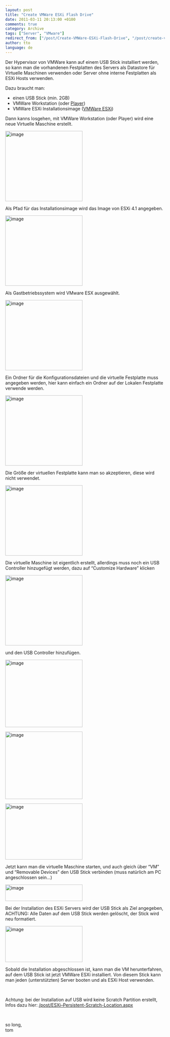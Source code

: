```yaml
---
layout: post
title: "Create VMWare ESXi Flash Drive"
date: 2011-03-11 20:13:00 +0100
comments: true
category: Archive
tags: ["Server", "VMware"]
redirect_from: ["/post/Create-VMWare-ESXi-Flash-Drive", "/post/create-vmware-esxi-flash-drive"]
author: tto
language: de
---
```

<!-- more -->
<p>Der Hypervisor von VMWare kann auf einem USB Stick installiert werden, so kann man die vorhandenen Festplatten des Servers als Datastore f&uuml;r Virtuelle Maschinen verwenden oder Server ohne interne Festplatten als ESXi Hosts verwenden.</p>
<p>Dazu braucht man:</p>
<ul>
<li>einen USB Stick (min. 2GB)</li>
<li>VMWare Workstation (oder <a href="http://downloads.vmware.com/d/info/desktop_downloads/vmware_player/3_0" target="_blank">Player</a>)</li>
<li>VMWare ESXi Installationsimage (<a href="http://downloads.vmware.com/d/info/datacenter_downloads/vmware_vsphere_hypervisor_esxi/4_0" target="_blank">VMWare ESXi</a>)</li>
</ul>
<p>Dann kanns losgehen, mit VMWare Workstation (oder Player) wird eine neue Virtuelle Maschine erstellt.</p>
<p><a href="/assets/archive/image_300.png"><img style="background-image: none; margin: 0px; padding-left: 0px; padding-right: 0px; display: inline; padding-top: 0px; border-width: 0px;" title="image" src="/assets/archive/image_thumb_298.png" border="0" alt="image" width="244" height="222" /></a></p>
<p>Als Pfad f&uuml;r das Installationsimage wird das Image von ESXi 4.1 angegeben.</p>
<p><a href="/assets/archive/image_301.png"><img style="background-image: none; margin: 0px; padding-left: 0px; padding-right: 0px; display: inline; padding-top: 0px; border-width: 0px;" title="image" src="/assets/archive/image_thumb_299.png" border="0" alt="image" width="244" height="222" /></a></p>
<p>Als Gastbetriebssystem wird VMware ESX ausgew&auml;hlt.</p>
<p><a href="/assets/archive/image_302.png"><img style="background-image: none; margin: 0px; padding-left: 0px; padding-right: 0px; display: inline; padding-top: 0px; border-width: 0px;" title="image" src="/assets/archive/image_thumb_300.png" border="0" alt="image" width="244" height="222" /></a></p>
<p>Ein Ordner f&uuml;r die Konfigurationsdateien und die virtuelle Festplatte muss angegeben werden, hier kann einfach ein Ordner auf der Lokalen Festplatte verwende werden.</p>
<p><a href="/assets/archive/image_303.png"><img style="background-image: none; margin: 0px; padding-left: 0px; padding-right: 0px; display: inline; padding-top: 0px; border-width: 0px;" title="image" src="/assets/archive/image_thumb_301.png" border="0" alt="image" width="244" height="222" /></a></p>
<p>Die Gr&ouml;&szlig;e der virtuellen Festplatte kann man so akzeptieren, diese wird nicht verwendet.</p>
<p><a href="/assets/archive/image_304.png"><img style="background-image: none; margin: 0px; padding-left: 0px; padding-right: 0px; display: inline; padding-top: 0px; border-width: 0px;" title="image" src="/assets/archive/image_thumb_302.png" border="0" alt="image" width="244" height="222" /></a></p>
<p>Die virtuelle Maschine ist eigentlich erstellt, allerdings muss noch ein USB Controller hinzugef&uuml;gt werden, dazu auf &ldquo;Customize Hardware&rdquo; klicken</p>
<p><a href="/assets/archive/image_305.png"><img style="background-image: none; margin: 0px; padding-left: 0px; padding-right: 0px; display: inline; padding-top: 0px; border-width: 0px;" title="image" src="/assets/archive/image_thumb_303.png" border="0" alt="image" width="244" height="222" /></a></p>
<p>und den USB Controller hinzuf&uuml;gen.</p>
<p><a href="/assets/archive/image_306.png"><img style="background-image: none; margin: 0px; padding-left: 0px; padding-right: 0px; display: inline; padding-top: 0px; border-width: 0px;" title="image" src="/assets/archive/image_thumb_304.png" border="0" alt="image" width="244" height="213" /></a></p>
<p><a href="/assets/archive/image_307.png"><img style="background-image: none; margin: 0px; padding-left: 0px; padding-right: 0px; display: inline; padding-top: 0px; border-width: 0px;" title="image" src="/assets/archive/image_thumb_305.png" border="0" alt="image" width="244" height="213" /></a></p>
<p><a href="/assets/archive/image_308.png"><img style="background-image: none; margin: 0px; padding-left: 0px; padding-right: 0px; display: inline; padding-top: 0px; border-width: 0px;" title="image" src="/assets/archive/image_thumb_306.png" border="0" alt="image" width="244" height="177" /></a></p>
<p>Jetzt kann man die virtuelle Maschine starten, und auch gleich &uuml;ber &ldquo;VM&rdquo; und &ldquo;Removable Devices&rdquo; den USB Stick verbinden (muss nat&uuml;rlich am PC angeschlossen sein&hellip;)</p>
<p><a href="/assets/archive/image_309.png"><img style="background-image: none; margin: 0px; padding-left: 0px; padding-right: 0px; display: inline; padding-top: 0px; border-width: 0px;" title="image" src="/assets/archive/image_thumb_307.png" border="0" alt="image" width="244" height="52" /></a></p>
<p>Bei der Installation des ESXi Servers wird der USB Stick als Ziel angegeben, ACHTUNG: Alle Daten auf dem USB Stick werden gel&ouml;scht, der Stick wird neu formatiert.</p>
<p><a href="/assets/archive/image36.png"><img style="background-image: none; padding-left: 0px; padding-right: 0px; display: inline; padding-top: 0px; border: 0px;" title="image" src="/assets/archive/image36_thumb.png" border="0" alt="image" width="244" height="114" /></a></p>
<p>Sobald die Installation abgeschlossen ist, kann man die VM herunterfahren, auf dem USB Stick ist jetzt VMWare ESXi installiert. Von diesem Stick kann man jeden (unterst&uuml;tzten) Server booten und als ESXi Host verwenden.</p>
<p>&nbsp;</p>
<p>Achtung: bei der Installation auf USB wird keine Scratch Partition erstellt, Infos dazu hier: <a href="/post/ESXi&ndash;Persistent-Scratch-Location.aspx">/post/ESXi&ndash;Persistent-Scratch-Location.aspx</a></p>
<p>&nbsp;</p>
<p>so long,   <br />tom</p>

